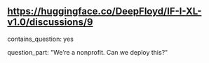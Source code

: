 ## https://huggingface.co/DeepFloyd/IF-I-XL-v1.0/discussions/9

contains_question: yes

question_part: "We’re a nonprofit. Can we deploy this?"